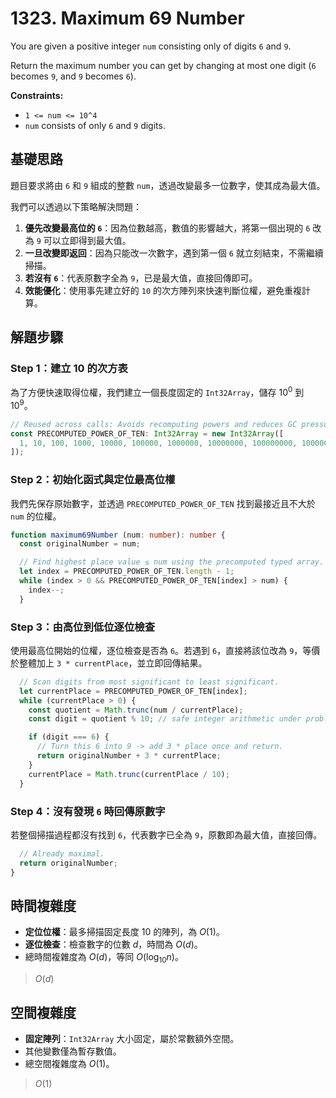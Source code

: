 # 1323. Maximum 69 Number

You are given a positive integer `num` consisting only of digits `6` and `9`.

Return the maximum number you can get by changing at most one digit (`6` becomes `9`, and `9` becomes `6`).

**Constraints:**

- `1 <= num <= 10^4`
- `num` consists of only `6` and `9` digits.

## 基礎思路

題目要求將由 `6` 和 `9` 組成的整數 `num`，透過改變最多一位數字，使其成為最大值。

我們可以透過以下策略解決問題：

1. **優先改變最高位的 `6`**：因為位數越高，數值的影響越大，將第一個出現的 `6` 改為 `9` 可以立即得到最大值。
2. **一旦改變即返回**：因為只能改一次數字，遇到第一個 `6` 就立刻結束，不需繼續掃描。
3. **若沒有 `6`**：代表原數字全為 `9`，已是最大值，直接回傳即可。
4. **效能優化**：使用事先建立好的 `10` 的次方陣列來快速判斷位權，避免重複計算。

## 解題步驟

### Step 1：建立 10 的次方表

為了方便快速取得位權，我們建立一個長度固定的 `Int32Array`，儲存 $10^0$ 到 $10^9$。

```typescript
// Reused across calls: Avoids recomputing powers and reduces GC pressure.
const PRECOMPUTED_POWER_OF_TEN: Int32Array = new Int32Array([
  1, 10, 100, 1000, 10000, 100000, 1000000, 10000000, 100000000, 1000000000
]);
```

### Step 2：初始化函式與定位最高位權

我們先保存原始數字，並透過 `PRECOMPUTED_POWER_OF_TEN` 找到最接近且不大於 `num` 的位權。

```typescript
function maximum69Number (num: number): number {
  const originalNumber = num;

  // Find highest place value ≤ num using the precomputed typed array.
  let index = PRECOMPUTED_POWER_OF_TEN.length - 1;
  while (index > 0 && PRECOMPUTED_POWER_OF_TEN[index] > num) {
    index--;
  }
```

### Step 3：由高位到低位逐位檢查

使用最高位開始的位權，逐位檢查是否為 `6`。若遇到 `6`，直接將該位改為 `9`，等價於整體加上 `3 * currentPlace`，並立即回傳結果。

```typescript
  // Scan digits from most significant to least significant.
  let currentPlace = PRECOMPUTED_POWER_OF_TEN[index];
  while (currentPlace > 0) {
    const quotient = Math.trunc(num / currentPlace);
    const digit = quotient % 10; // safe integer arithmetic under problem constraints

    if (digit === 6) {
      // Turn this 6 into 9 -> add 3 * place once and return.
      return originalNumber + 3 * currentPlace;
    }
    currentPlace = Math.trunc(currentPlace / 10);
  }
```

### Step 4：沒有發現 `6` 時回傳原數字

若整個掃描過程都沒有找到 `6`，代表數字已全為 `9`，原數即為最大值，直接回傳。

```typescript
  // Already maximal.
  return originalNumber;
}
```

## 時間複雜度

- **定位位權**：最多掃描固定長度 10 的陣列，為 $O(1)$。
- **逐位檢查**：檢查數字的位數 $d$，時間為 $O(d)$。
- 總時間複雜度為 $O(d)$，等同 $O(\log_{10} n)$。

> $O(d)$

## 空間複雜度

- **固定陣列**：`Int32Array` 大小固定，屬於常數額外空間。
- 其他變數僅為暫存數值。
- 總空間複雜度為 $O(1)$。

> $O(1)$
